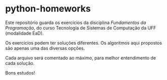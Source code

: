 # python-homeworks

Este repositório guarda os exercícios da disciplina *Fundamentos da Programação*, do curso Tecnologia de Sistemas de Computação da UFF (modalidade EaD).

Os exercicios podem ter soluções diferentes. Os algoritmos aqui propostos são apenas uma das diversas opções.

Cada arquivo será comentado ao máximo, para melhor entendimento de cada solução.

Bons estudos!
